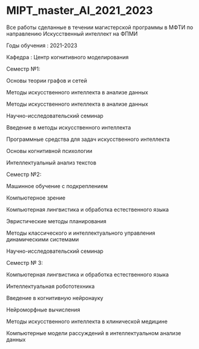 # MIPT_master_AI_2021_2023
Все работы сделанные в течении магистерской программы в МФТИ по направлению Искусственный интеллект на ФПМИ


Годы обучения : 2021-2023


Кафедра : Центр когнитивного моделирования


Семестр №1:

Основы теории графов и сетей

Методы искусственного интеллекта в анализе данных

Методы искусственного интеллекта в анализе данных

Научно-исследовательский семинар

Введение в методы искусственного интеллекта

Программные средства для задач искусственного интеллекта

Основы когнитивной психологии

Интеллектуальный анализ текстов

Семестр №2:

Машинное обучение с подкреплением 

Компьютерное зрение 

Компьютерная лингвистика и обработка естественного языка 

Эвристические методы планирования

Методы классического и интеллектуального управления динамическими системами 

Научно-исследовательский семинар

Семестр № 3:

Компьютерная лингвистика и обработка естественного языка

Интеллектуальная робототехника

Введение в когнитивную нейронауку

Нейроморфные вычисления

Методы искусственного интеллекта в клинической медицине

Компьютерные модели рассуждений в интеллектуальном анализе данных





